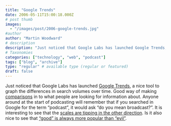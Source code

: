 ```yaml
---
title: "Google Trends"
date: 2006-05-11T15:00:18.000Z
# post thumb
images:
  - "/images/post/2006-google-trends.jpg"
#author
author: "Martin Woodward"
# description
description: "Just noticed that Google Labs has launched Google Trends, a nice tool to graph the differences in search volumes over time."
# Taxonomies
categories: ["technology", "web", "podcast"]
tags: ["blog", "archive"]
type: "regular" # available type (regular or featured)
draft: false
---
```

Just noticed that Google Labs has launched [Google Trends](http://www.google.com/trends), a nice tool to graph the differences in search volumes over time.  Good way of making [comparisons](http://www.google.com/trends?q=google%2C+microsoft%2C+porn&ctab=1&date=all&geo=all) in to what people are looking for information about.  Anyone around at the start of podcasting will remember that if you searched in Google for the term “podcast”, it would ask “do you mean broadcast?”.  It is interesting to see that the [scales are tipping in the other direction](http://www.google.com/trends?q=podcast%2C+broadcast&ctab=1&date=all&geo=all).  Is it also nice to see that [“good” is always more popular than “evil”](http://www.google.com/trends?q=good%2C+evil&ctab=1&date=all&geo=all).
